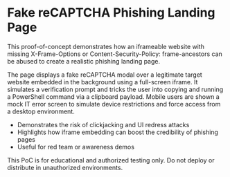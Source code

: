 # Fake reCAPTCHA Phishing Landing Page

This proof-of-concept demonstrates how an iframeable website with missing X-Frame-Options or Content-Security-Policy: frame-ancestors can be abused to create a realistic phishing landing page.

The page displays a fake reCAPTCHA modal over a legitimate target website embedded in the background using a full-screen iframe. It simulates a verification prompt and tricks the user into copying and running a PowerShell command via a clipboard payload. Mobile users are shown a mock IT error screen to simulate device restrictions and force access from a desktop environment.

- Demonstrates the risk of clickjacking and UI redress attacks
- Highlights how iframe embedding can boost the credibility of phishing pages
- Useful for red team or awareness demos

This PoC is for educational and authorized testing only. Do not deploy or distribute in unauthorized environments.
